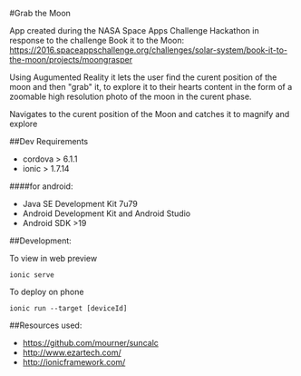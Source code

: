 #Grab the Moon

App created during the NASA Space Apps Challenge Hackathon in response to the challenge Book it to the Moon:
<https://2016.spaceappschallenge.org/challenges/solar-system/book-it-to-the-moon/projects/moongrasper>

Using Augumented Reality it lets the user find the curent position of the moon and then "grab" it, to explore it to their hearts content in the form of a zoomable high resolution photo of the moon in the curent phase. 

Navigates to the curent position of the Moon and catches it to magnify and explore

##Dev Requirements
- cordova > 6.1.1
- ionic > 1.7.14

####for android: 
- Java SE Development Kit 7u79
- Android Development Kit and Android Studio 
- Android SDK >19

##Development:

To view in web preview

	ionic serve


To deploy on phone

	ionic run --target [deviceId]


##Resources used:
- <https://github.com/mourner/suncalc>
- <http://www.ezartech.com/>
- <http://ionicframework.com/>
